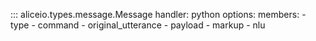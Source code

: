 ::: aliceio.types.message.Message
    handler: python
    options:
      members:
        - type
        - command
        - original_utterance
        - payload
        - markup
        - nlu
